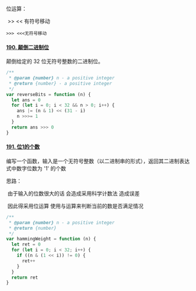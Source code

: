 位运算：

​	 >> << 有符号移动

 	>>> <<<无符号移动

#### [190. 颠倒二进制位](https://leetcode-cn.com/problems/reverse-bits/)

颠倒给定的 32 位无符号整数的二进制位。

```js
/**
 * @param {number} n - a positive integer
 * @return {number} - a positive integer
 */
var reverseBits = function (n) {
  let ans = 0
  for (let i = 0; i < 32 && n > 0; i++) {
    ans |= (n & 1) << (31 - i)
    n >>>= 1
  }
  return ans >>> 0
}
```

#### [191. 位1的个数](https://leetcode-cn.com/problems/number-of-1-bits/)

编写一个函数，输入是一个无符号整数（以二进制串的形式），返回其二进制表达式中数字位数为 '1' 的个数

思路：

​	由于输入的位数很大的话 会造成采用科学计数法 造成误差 

​	因此得采用位运算 使用与运算来判断当前的数是否满足情况

```js
/**
 * @param {number} n - a positive integer
 * @return {number}
 */
var hammingWeight = function (n) {
  let ret = 0
  for (let i = 0; i < 32; i++) {
    if ((n & (1 << i)) != 0) {
      ret++
    }
  }
  return ret
}
```

